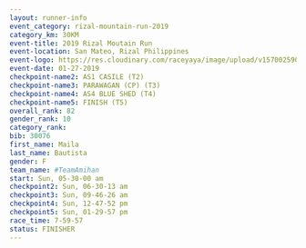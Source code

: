 ```yaml
---
layout: runner-info 
event_category: rizal-mountain-run-2019 
category_km: 30KM 
event-title: 2019 Rizal Moutain Run 
event-location: San Mateo, Rizal Philippines 
event-logo: https://res.cloudinary.com/raceyaya/image/upload/v1570025909/logo/rizal-mountain_gkfete.jpg 
event-date: 01-27-2019 
checkpoint-name2: AS1 CASILE (T2) 
checkpoint-name3: PARAWAGAN (CP) (T3) 
checkpoint-name4: AS4 BLUE SHED (T4) 
checkpoint-name5: FINISH (T5) 
overall_rank: 82
gender_rank: 10
category_rank: 
bib: 30076
first_name: Maila
last_name: Bautista
gender: F
team_name: #TeamAmihan
start: Sun, 05-30-00 am
checkpoint2: Sun, 06-30-13 am
checkpoint3: Sun, 09-46-26 am
checkpoint4: Sun, 12-47-52 pm
checkpoint5: Sun, 01-29-57 pm
race_time: 7-59-57
status: FINISHER
---
```

